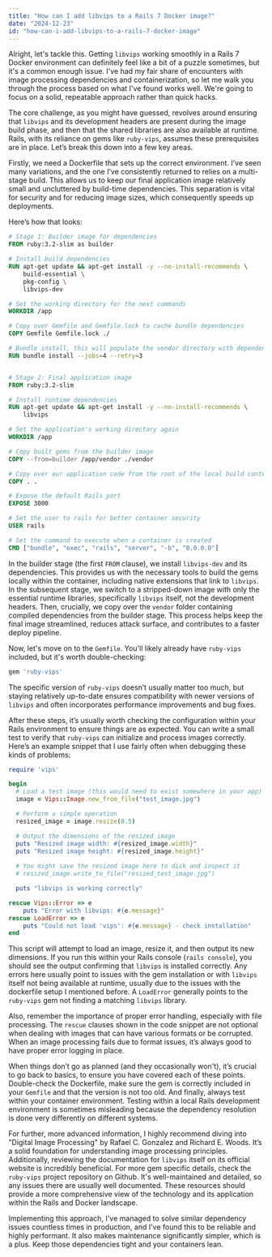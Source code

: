 ```yaml
---
title: "How can I add libvips to a Rails 7 Docker image?"
date: "2024-12-23"
id: "how-can-i-add-libvips-to-a-rails-7-docker-image"
---
```


Alright, let's tackle this. Getting `libvips` working smoothly in a Rails 7 Docker environment can definitely feel like a bit of a puzzle sometimes, but it's a common enough issue. I've had my fair share of encounters with image processing dependencies and containerization, so let me walk you through the process based on what I've found works well. We're going to focus on a solid, repeatable approach rather than quick hacks.

The core challenge, as you might have guessed, revolves around ensuring that `libvips` and its development headers are present during the image build phase, and then that the shared libraries are also available at runtime. Rails, with its reliance on gems like `ruby-vips`, assumes these prerequisites are in place. Let’s break this down into a few key areas.

Firstly, we need a Dockerfile that sets up the correct environment. I’ve seen many variations, and the one I’ve consistently returned to relies on a multi-stage build. This allows us to keep our final application image relatively small and uncluttered by build-time dependencies. This separation is vital for security and for reducing image sizes, which consequently speeds up deployments.

Here’s how that looks:

```dockerfile
# Stage 1: Builder image for dependencies
FROM ruby:3.2-slim as builder

# Install build dependencies
RUN apt-get update && apt-get install -y --no-install-recommends \
    build-essential \
    pkg-config \
    libvips-dev

# Set the working directory for the next commands
WORKDIR /app

# Copy over Gemfile and Gemfile.lock to cache bundle dependencies
COPY Gemfile Gemfile.lock ./

# Bundle install, this will populate the vendor directory with dependencies.
RUN bundle install --jobs=4 --retry=3


# Stage 2: Final application image
FROM ruby:3.2-slim

# Install runtime dependencies
RUN apt-get update && apt-get install -y --no-install-recommends \
    libvips

# Set the application's working directory again
WORKDIR /app

# Copy built gems from the builder image
COPY --from=builder /app/vendor ./vendor

# Copy over our application code from the root of the local build context into the app directory
COPY . .

# Expose the default Rails port
EXPOSE 3000

# Set the user to rails for better container security
USER rails

# Set the command to execute when a container is created
CMD ["bundle", "exec", "rails", "server", "-b", "0.0.0.0"]
```

In the builder stage (the first `FROM` clause), we install `libvips-dev` and its dependencies. This provides us with the necessary tools to build the gems locally within the container, including native extensions that link to `libvips`. In the subsequent stage, we switch to a stripped-down image with only the essential runtime libraries, specifically `libvips` itself, not the development headers. Then, crucially, we copy over the `vendor` folder containing compiled dependencies from the builder stage. This process helps keep the final image streamlined, reduces attack surface, and contributes to a faster deploy pipeline.

Now, let's move on to the `Gemfile`. You'll likely already have `ruby-vips` included, but it's worth double-checking:

```ruby
gem 'ruby-vips'
```

The specific version of `ruby-vips` doesn’t usually matter too much, but staying relatively up-to-date ensures compatibility with newer versions of `libvips` and often incorporates performance improvements and bug fixes.

After these steps, it’s usually worth checking the configuration within your Rails environment to ensure things are as expected. You can write a small test to verify that `ruby-vips` can initialize and process images correctly. Here’s an example snippet that I use fairly often when debugging these kinds of problems:

```ruby
require 'vips'

begin
  # Load a test image (this would need to exist somewhere in your app)
  image = Vips::Image.new_from_file("test_image.jpg")

  # Perform a simple operation
  resized_image = image.resize(0.5)

  # Output the dimensions of the resized image
  puts "Resized image width: #{resized_image.width}"
  puts "Resized image height: #{resized_image.height}"
  
  # You might save the resized image here to disk and inspect it
  # resized_image.write_to_file("resized_test_image.jpg")

  puts "libvips is working correctly"

rescue Vips::Error => e
    puts "Error with libvips: #{e.message}"
rescue LoadError => e
    puts "Could not load 'vips': #{e.message} - check installation"
end
```

This script will attempt to load an image, resize it, and then output its new dimensions. If you run this within your Rails console (`rails console`), you should see the output confirming that `libvips` is installed correctly. Any errors here usually point to issues with the gem installation or with `libvips` itself not being available at runtime, usually due to the issues with the dockerfile setup I mentioned before. A `LoadError` generally points to the `ruby-vips` gem not finding a matching `libvips` library.

Also, remember the importance of proper error handling, especially with file processing. The `rescue` clauses shown in the code snippet are not optional when dealing with images that can have various formats or be corrupted. When an image processing fails due to format issues, it’s always good to have proper error logging in place.

When things don’t go as planned (and they occasionally won't), it’s crucial to go back to basics, to ensure you have covered each of these points. Double-check the Dockerfile, make sure the gem is correctly included in your `Gemfile` and that the version is not too old. And finally, always test within your container environment. Testing within a local Rails development environment is sometimes misleading because the dependency resolution is done very differently on different systems.

For further, more advanced information, I highly recommend diving into "Digital Image Processing" by Rafael C. Gonzalez and Richard E. Woods. It’s a solid foundation for understanding image processing principles. Additionally, reviewing the documentation for `libvips` itself on its official website is incredibly beneficial. For more gem specific details, check the `ruby-vips` project repository on Github. It's well-maintained and detailed, so any issues there are usually well documented. These resources should provide a more comprehensive view of the technology and its application within the Rails and Docker landscape.

Implementing this approach, I've managed to solve similar dependency issues countless times in production, and I've found this to be reliable and highly performant. It also makes maintenance significantly simpler, which is a plus. Keep those dependencies tight and your containers lean.
